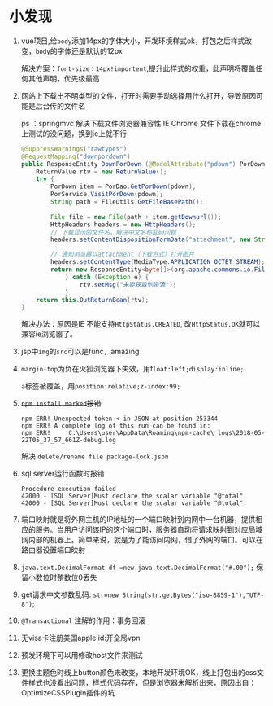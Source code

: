 # 小发现
1. vue项目,给`body`添加14px的字体大小，开发环境样式ok，打包之后样式改变，`body`的字体还是默认的12px

    解决方案：`font-size：14px!importent`,提升此样式的权重，此声明将覆盖任何其他声明，优先级最高

1. 网站上下载出不明类型的文件，打开时需要手动选择用什么打开，导致原因可能是后台传的文件名

    ps ：springmvc 解决下载文件浏览器兼容性 IE Chrome
    文件下载在chrome上测试的没问题，换到ie上就不行
    ```java
    @SuppressWarnings("rawtypes")
    @RequestMapping("downpordown")
    public ResponseEntity DownPorDown (@ModelAttribute("pdown") PorDown pdown) {
        ReturnValue rtv = new ReturnValue();
        try {
            PorDown item = PorDao.GetPorDown(pdown);
            PorService.VisitPorDown(pdown);
            String path = FileUtils.GetFileBasePath();
            
            File file = new File(path + item.getDownurl());
            HttpHeaders headers = new HttpHeaders();
            // 下载显示的文件名，解决中文名称乱码问题
            headers.setContentDispositionFormData("attachment", new String(item.getDownfilename().getBytes("UTF-8"), "iso-8859-1"));

            // 通知浏览器以attachment（下载方式）打开图片
            headers.setContentType(MediaType.APPLICATION_OCTET_STREAM);   
            return new ResponseEntity<byte[]>(org.apache.commons.io.FileUtils.readFileToByteArray(file), headers, HttpStatus.CREATED);    
                } catch (Exception e) {
                    rtv.setMsg("未能获取到资源");
                }
        return this.OutReturnBean(rtv);
    }
    ```
    解决办法：原因是IE 不能支持`HttpStatus.CREATED`, 改`HttpStatus.OK`就可以兼容ie浏览器了。
1. jsp中`img`的`src`可以是func，amazing
1. `margin-top`为负在火狐浏览器下失效，用f`loat:left;display:inline;`

    `a`标签被覆盖，用`position:relative;z-index:99;`

1. ~~`npm install marked`报错~~
    ~~~
    npm ERR! Unexpected token < in JSON at position 253344
    npm ERR! A complete log of this run can be found in:
    npm ERR!     C:\Users\user\AppData\Roaming\npm-cache\_logs\2018-05-22T05_37_57_661Z-debug.log
    ~~~
    解决 `delete/rename file package-lock.json`

1.  sql server运行函数时报错
    ~~~
    Procedure execution failed
    42000 - [SQL Server]Must declare the scalar variable "@total".
    42000 - [SQL Server]Must declare the scalar variable "@total".
    ~~~
1. 端口映射就是将外网主机的IP地址的一个端口映射到内网中一台机器，提供相应的服务。当用户访问该IP的这个端口时，服务器自动将请求映射到对应局域网内部的机器上。简单来说，就是为了能访问内网，借了外网的端口。可以在路由器设置端口映射
1. `java.text.DecimalFormat df =new java.text.DecimalFormat("#.00");`  保留小数位时整数位0丢失
1. get请求中文参数乱码: `str=new String(str.getBytes("iso-8859-1"),"UTF-8")`;
1. `@Transactional` 注解的作用：事务回滚
1. 无visa卡注册美国apple id:开全局vpn
1. 预发环境下可以用修改host文件来测试
1. 更换主题色时线上button颜色未改变，本地开发环境OK，线上打包出的css文件样式也没看出问题，样式代码存在，但是浏览器未解析出来，原因出自：OptimizeCSSPlugin插件的坑